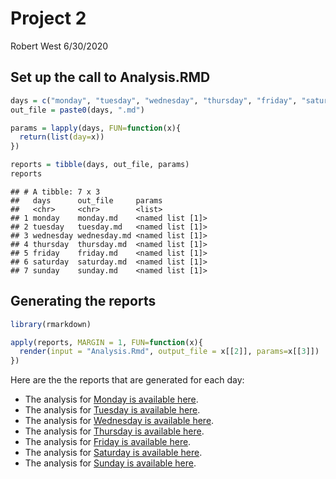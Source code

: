Project 2
================
Robert West
6/30/2020

## Set up the call to Analysis.RMD

``` r
days = c("monday", "tuesday", "wednesday", "thursday", "friday", "saturday", "sunday")
out_file = paste0(days, ".md")

params = lapply(days, FUN=function(x){
  return(list(day=x))
})

reports = tibble(days, out_file, params)
reports
```

    ## # A tibble: 7 x 3
    ##   days      out_file     params          
    ##   <chr>     <chr>        <list>          
    ## 1 monday    monday.md    <named list [1]>
    ## 2 tuesday   tuesday.md   <named list [1]>
    ## 3 wednesday wednesday.md <named list [1]>
    ## 4 thursday  thursday.md  <named list [1]>
    ## 5 friday    friday.md    <named list [1]>
    ## 6 saturday  saturday.md  <named list [1]>
    ## 7 sunday    sunday.md    <named list [1]>

## Generating the reports

``` r
library(rmarkdown)

apply(reports, MARGIN = 1, FUN=function(x){
  render(input = "Analysis.Rmd", output_file = x[[2]], params=x[[3]])
})
```

Here are the the reports that are generated for each day:

  - The analysis for [Monday is available here](Monday.md).  
  - The analysis for [Tuesday is available here](tuesday.md).  
  - The analysis for [Wednesday is available here](wednesday.md).  
  - The analysis for [Thursday is available here](thursday.md).  
  - The analysis for [Friday is available here](friday.md).  
  - The analysis for [Saturday is available here](saturday.md).  
  - The analysis for [Sunday is available here](sunday.md).
